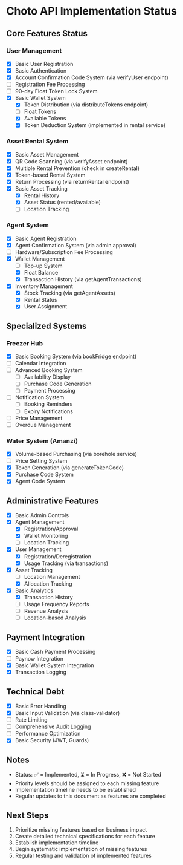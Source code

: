 # Choto API Implementation Status

## Core Features Status

### User Management
- [x] Basic User Registration
- [x] Basic Authentication
- [x] Account Confirmation Code System (via verifyUser endpoint)
- [ ] Registration Fee Processing
- [ ] 90-day Float Token Lock System
- [x] Basic Wallet System
  - [x] Token Distribution (via distributeTokens endpoint)
  - [ ] Float Tokens
  - [x] Available Tokens
  - [x] Token Deduction System (implemented in rental service)

### Asset Rental System
- [x] Basic Asset Management
- [x] QR Code Scanning (via verifyAsset endpoint)
- [x] Multiple Rental Prevention (check in createRental)
- [x] Token-based Rental System
- [x] Return Processing (via returnRental endpoint)
- [x] Basic Asset Tracking
  - [x] Rental History
  - [x] Asset Status (rented/available)
  - [ ] Location Tracking

### Agent System
- [x] Basic Agent Registration
- [x] Agent Confirmation System (via admin approval)
- [ ] Hardware/Subscription Fee Processing
- [x] Wallet Management
  - [ ] Top-up System
  - [x] Float Balance
  - [x] Transaction History (via getAgentTransactions)
- [x] Inventory Management
  - [x] Stock Tracking (via getAgentAssets)
  - [x] Rental Status
  - [x] User Assignment

## Specialized Systems

### Freezer Hub
- [x] Basic Booking System (via bookFridge endpoint)
- [ ] Calendar Integration
- [ ] Advanced Booking System
  - [ ] Availability Display
  - [ ] Purchase Code Generation
  - [ ] Payment Processing
- [ ] Notification System
  - [ ] Booking Reminders
  - [ ] Expiry Notifications
- [ ] Price Management
- [ ] Overdue Management

### Water System (Amanzi)
- [x] Volume-based Purchasing (via borehole service)
- [ ] Price Setting System
- [x] Token Generation (via generateTokenCode)
- [x] Purchase Code System
- [x] Agent Code System

## Administrative Features
- [x] Basic Admin Controls
- [x] Agent Management
  - [x] Registration/Approval
  - [x] Wallet Monitoring
  - [ ] Location Tracking
- [x] User Management
  - [x] Registration/Deregistration
  - [x] Usage Tracking (via transactions)
- [x] Asset Tracking
  - [ ] Location Management
  - [x] Allocation Tracking
- [x] Basic Analytics
  - [x] Transaction History
  - [ ] Usage Frequency Reports
  - [ ] Revenue Analysis
  - [ ] Location-based Analysis

## Payment Integration
- [x] Basic Cash Payment Processing
- [ ] Paynow Integration
- [x] Basic Wallet System Integration
- [x] Transaction Logging

## Technical Debt
- [x] Basic Error Handling
- [x] Basic Input Validation (via class-validator)
- [ ] Rate Limiting
- [ ] Comprehensive Audit Logging
- [ ] Performance Optimization
- [x] Basic Security (JWT, Guards)

## Notes
- Status: ✅ = Implemented, ⏳ = In Progress, ❌ = Not Started
- Priority levels should be assigned to each missing feature
- Implementation timeline needs to be established
- Regular updates to this document as features are completed

## Next Steps
1. Prioritize missing features based on business impact
2. Create detailed technical specifications for each feature
3. Establish implementation timeline
4. Begin systematic implementation of missing features
5. Regular testing and validation of implemented features 